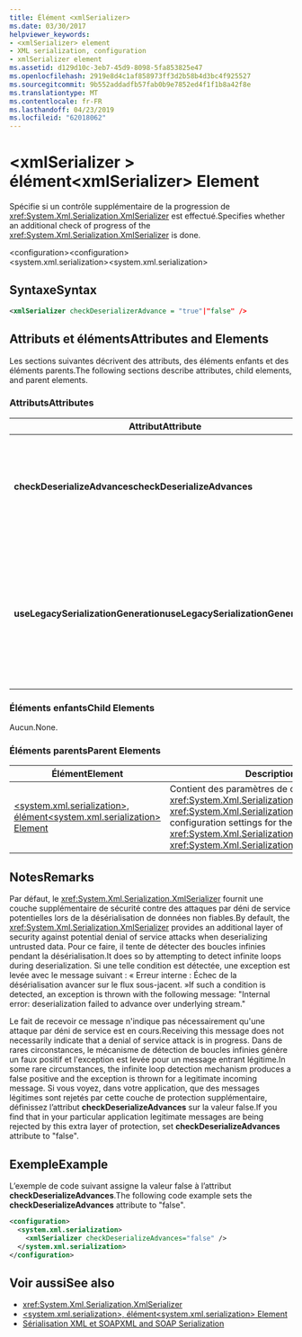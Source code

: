 ```yaml
---
title: Élément <xmlSerializer>
ms.date: 03/30/2017
helpviewer_keywords:
- <xmlSerializer> element
- XML serialization, configuration
- xmlSerializer element
ms.assetid: d129d10c-3eb7-45d9-8098-5fa853825e47
ms.openlocfilehash: 2919e8d4c1af858973ff3d2b58b4d3bc4f925527
ms.sourcegitcommit: 9b552addadfb57fab0b9e7852ed4f1f1b8a42f8e
ms.translationtype: MT
ms.contentlocale: fr-FR
ms.lasthandoff: 04/23/2019
ms.locfileid: "62018062"
---
```

# <a name="xmlserializer-element"></a><span data-ttu-id="37405-102">\<xmlSerializer > élément</span><span class="sxs-lookup"><span data-stu-id="37405-102">\<xmlSerializer> Element</span></span>
<span data-ttu-id="37405-103">Spécifie si un contrôle supplémentaire de la progression de <xref:System.Xml.Serialization.XmlSerializer> est effectué.</span><span class="sxs-lookup"><span data-stu-id="37405-103">Specifies whether an additional check of progress of the <xref:System.Xml.Serialization.XmlSerializer> is done.</span></span>  
  
 <span data-ttu-id="37405-104">\<configuration></span><span class="sxs-lookup"><span data-stu-id="37405-104">\<configuration></span></span>  
<span data-ttu-id="37405-105">\<system.xml.serialization></span><span class="sxs-lookup"><span data-stu-id="37405-105">\<system.xml.serialization></span></span>  
  
## <a name="syntax"></a><span data-ttu-id="37405-106">Syntaxe</span><span class="sxs-lookup"><span data-stu-id="37405-106">Syntax</span></span>  
  
```xml  
<xmlSerializer checkDeserializerAdvance = "true"|"false" />  
```  
  
## <a name="attributes-and-elements"></a><span data-ttu-id="37405-107">Attributs et éléments</span><span class="sxs-lookup"><span data-stu-id="37405-107">Attributes and Elements</span></span>  
 <span data-ttu-id="37405-108">Les sections suivantes décrivent des attributs, des éléments enfants et des éléments parents.</span><span class="sxs-lookup"><span data-stu-id="37405-108">The following sections describe attributes, child elements, and parent elements.</span></span>  
  
### <a name="attributes"></a><span data-ttu-id="37405-109">Attributs</span><span class="sxs-lookup"><span data-stu-id="37405-109">Attributes</span></span>  
  
|<span data-ttu-id="37405-110">Attribut</span><span class="sxs-lookup"><span data-stu-id="37405-110">Attribute</span></span>|<span data-ttu-id="37405-111">Description</span><span class="sxs-lookup"><span data-stu-id="37405-111">Description</span></span>|  
|---------------|-----------------|  
|<span data-ttu-id="37405-112">**checkDeserializeAdvances**</span><span class="sxs-lookup"><span data-stu-id="37405-112">**checkDeserializeAdvances**</span></span>|<span data-ttu-id="37405-113">Spécifie si la progression de <xref:System.Xml.Serialization.XmlSerializer> est vérifiée.</span><span class="sxs-lookup"><span data-stu-id="37405-113">Specifies whether the progress of the <xref:System.Xml.Serialization.XmlSerializer> is checked.</span></span> <span data-ttu-id="37405-114">Affectez "true" ou "false" à l'attribut.</span><span class="sxs-lookup"><span data-stu-id="37405-114">Set the attribute to "true" or "false".</span></span> <span data-ttu-id="37405-115">La valeur par défaut est "true".</span><span class="sxs-lookup"><span data-stu-id="37405-115">The default is "true".</span></span>|  
|<span data-ttu-id="37405-116">**useLegacySerializationGeneration**</span><span class="sxs-lookup"><span data-stu-id="37405-116">**useLegacySerializationGeneration**</span></span>|<span data-ttu-id="37405-117">Spécifie si <xref:System.Xml.Serialization.XmlSerializer> utilise la génération de sérialisation héritée qui génère des assemblys en écrivant le code C# dans un fichier, puis en le compilant dans un assembly.</span><span class="sxs-lookup"><span data-stu-id="37405-117">Specifies whether the <xref:System.Xml.Serialization.XmlSerializer> uses legacy serialization generation which generates assemblies by writing C# code to a file and then compiling it to an assembly.</span></span> <span data-ttu-id="37405-118">La valeur par défaut est **false**.</span><span class="sxs-lookup"><span data-stu-id="37405-118">The default is **false**.</span></span>|  
  
### <a name="child-elements"></a><span data-ttu-id="37405-119">Éléments enfants</span><span class="sxs-lookup"><span data-stu-id="37405-119">Child Elements</span></span>  
 <span data-ttu-id="37405-120">Aucun.</span><span class="sxs-lookup"><span data-stu-id="37405-120">None.</span></span>  
  
### <a name="parent-elements"></a><span data-ttu-id="37405-121">Éléments parents</span><span class="sxs-lookup"><span data-stu-id="37405-121">Parent Elements</span></span>  
  
|<span data-ttu-id="37405-122">Élément</span><span class="sxs-lookup"><span data-stu-id="37405-122">Element</span></span>|<span data-ttu-id="37405-123">Description</span><span class="sxs-lookup"><span data-stu-id="37405-123">Description</span></span>|  
|-------------|-----------------|  
|[<span data-ttu-id="37405-124">\<system.xml.serialization>, élément</span><span class="sxs-lookup"><span data-stu-id="37405-124">\<system.xml.serialization> Element</span></span>](../../../docs/standard/serialization/system-xml-serialization-element.md)|<span data-ttu-id="37405-125">Contient des paramètres de configuration pour les classes <xref:System.Xml.Serialization.XmlSerializer> et <xref:System.Xml.Serialization.XmlSchemaImporter>.</span><span class="sxs-lookup"><span data-stu-id="37405-125">Contains configuration settings for the <xref:System.Xml.Serialization.XmlSerializer> and <xref:System.Xml.Serialization.XmlSchemaImporter> classes.</span></span>|  
  
## <a name="remarks"></a><span data-ttu-id="37405-126">Notes</span><span class="sxs-lookup"><span data-stu-id="37405-126">Remarks</span></span>  
 <span data-ttu-id="37405-127">Par défaut, le <xref:System.Xml.Serialization.XmlSerializer> fournit une couche supplémentaire de sécurité contre des attaques par déni de service potentielles lors de la désérialisation de données non fiables.</span><span class="sxs-lookup"><span data-stu-id="37405-127">By default, the <xref:System.Xml.Serialization.XmlSerializer> provides an additional layer of security against potential denial of service attacks when deserializing untrusted data.</span></span> <span data-ttu-id="37405-128">Pour ce faire, il tente de détecter des boucles infinies pendant la désérialisation.</span><span class="sxs-lookup"><span data-stu-id="37405-128">It does so by attempting to detect infinite loops during deserialization.</span></span> <span data-ttu-id="37405-129">Si une telle condition est détectée, une exception est levée avec le message suivant : « Erreur interne : Échec de la désérialisation avancer sur le flux sous-jacent. »</span><span class="sxs-lookup"><span data-stu-id="37405-129">If such a condition is detected, an exception is thrown with the following message: "Internal error: deserialization failed to advance over underlying stream."</span></span>  
  
 <span data-ttu-id="37405-130">Le fait de recevoir ce message n'indique pas nécessairement qu'une attaque par déni de service est en cours.</span><span class="sxs-lookup"><span data-stu-id="37405-130">Receiving this message does not necessarily indicate that a denial of service attack is in progress.</span></span> <span data-ttu-id="37405-131">Dans de rares circonstances, le mécanisme de détection de boucles infinies génère un faux positif et l'exception est levée pour un message entrant légitime.</span><span class="sxs-lookup"><span data-stu-id="37405-131">In some rare circumstances, the infinite loop detection mechanism produces a false positive and the exception is thrown for a legitimate incoming message.</span></span> <span data-ttu-id="37405-132">Si vous voyez, dans votre application, que des messages légitimes sont rejetés par cette couche de protection supplémentaire, définissez l’attribut **checkDeserializeAdvances** sur la valeur false.</span><span class="sxs-lookup"><span data-stu-id="37405-132">If you find that in your particular application legitimate messages are being rejected by this extra layer of protection, set **checkDeserializeAdvances** attribute to "false".</span></span>  
  
## <a name="example"></a><span data-ttu-id="37405-133">Exemple</span><span class="sxs-lookup"><span data-stu-id="37405-133">Example</span></span>  
 <span data-ttu-id="37405-134">L’exemple de code suivant assigne la valeur false à l’attribut **checkDeserializeAdvances**.</span><span class="sxs-lookup"><span data-stu-id="37405-134">The following code example sets the **checkDeserializeAdvances** attribute to "false".</span></span>  
  
```xml  
<configuration>  
  <system.xml.serialization>  
    <xmlSerializer checkDeserializeAdvances="false" />  
  </system.xml.serialization>  
</configuration>  
```  
  
## <a name="see-also"></a><span data-ttu-id="37405-135">Voir aussi</span><span class="sxs-lookup"><span data-stu-id="37405-135">See also</span></span>

- <xref:System.Xml.Serialization.XmlSerializer>
- [<span data-ttu-id="37405-136">\<system.xml.serialization>, élément</span><span class="sxs-lookup"><span data-stu-id="37405-136">\<system.xml.serialization> Element</span></span>](../../../docs/standard/serialization/system-xml-serialization-element.md)
- [<span data-ttu-id="37405-137">Sérialisation XML et SOAP</span><span class="sxs-lookup"><span data-stu-id="37405-137">XML and SOAP Serialization</span></span>](../../../docs/standard/serialization/xml-and-soap-serialization.md)
